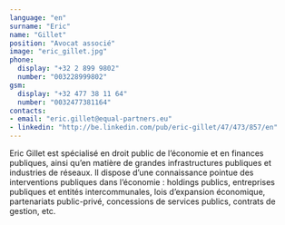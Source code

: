 ```yaml
---
language: "en"
surname: "Eric"
name: "Gillet"
position: "Avocat associé"
image: "eric_gillet.jpg"
phone:
  display: "+32 2 899 9802"
  number: "003228999802"
gsm:
  display: "+32 477 38 11 64"
  number: "0032477381164"
contacts:
- email: "eric.gillet@equal-partners.eu"
- linkedin: "http://be.linkedin.com/pub/eric-gillet/47/473/857/en"
---
```

Eric Gillet est spécialisé en droit public de l’économie et en finances publiques, ainsi qu’en matière de grandes infrastructures publiques et industries de réseaux. Il dispose d’une connaissance pointue des interventions publiques dans l’économie : holdings publics, entreprises publiques et entités intercommunales, lois d’expansion économique, partenariats public-privé, concessions de services publics, contrats de gestion, etc.